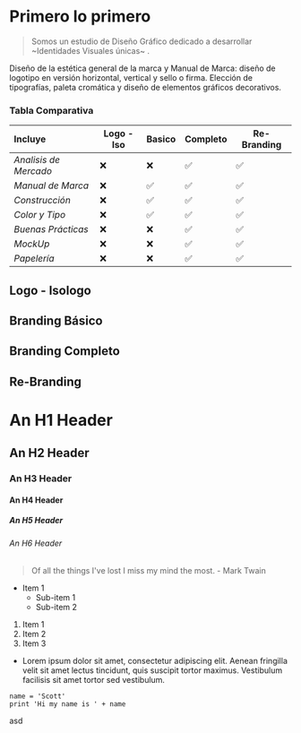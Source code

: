 

# Primero lo primero
>Somos un estudio de Diseño Gráfico dedicado a desarrollar ~Identidades Visuales únicas~ .

Diseño de la estética general de la marca y Manual de Marca: diseño de logotipo en versión horizontal, vertical y sello o firma. Elección de tipografías, paleta cromática y diseño de elementos gráficos decorativos.

### Tabla Comparativa
Incluye        |Logo - Iso | Basico         | Completo     | Re-Branding |
|:--------------|--------------|--------------|------------|------------|
| *Analisis de Mercado* | ❌     |     ❌      | ✅       | ✅
| *Manual de Marca*|     ❌      |     ✅      | ✅       | ✅
| *Construcción*   |     ❌      |     ✅      | ✅       | ✅
|*Color y Tipo*    |     ❌      |     ✅      | ✅       | ✅
|*Buenas Prácticas*|     ❌      |     ❌      | ✅       | ✅
|*MockUp*          |     ❌      |     ❌      | ✅       | ✅
|*Papelería*       |     ❌      |     ❌      | ✅       | ✅


## Logo - Isologo

## Branding Básico

## Branding Completo

## Re-Branding

# An H1 Header
## An H2 Header
### An H3 Header
#### An H4 Header
##### An H5 Header
###### An H6 Header

> Of all the things I've lost 
> I miss my mind the most. - Mark Twain

- Item 1
  - Sub-item 1
  - Sub-item 2

1. Item 1
2. Item 2
3. Item 3

* Lorem ipsum dolor sit amet, consectetur adipiscing elit. Aenean fringilla velit sit amet lectus tincidunt, quis suscipit tortor maximus. Vestibulum facilisis sit amet tortor sed vestibulum.

```
name = 'Scott'
print 'Hi my name is ' + name
```




asd



